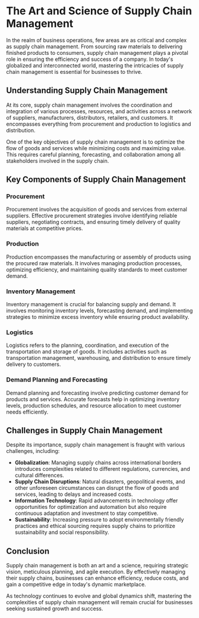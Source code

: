 # The Art and Science of Supply Chain Management

In the realm of business operations, few areas are as critical and complex as supply chain management. From sourcing raw materials to delivering finished products to consumers, supply chain management plays a pivotal role in ensuring the efficiency and success of a company. In today's globalized and interconnected world, mastering the intricacies of supply chain management is essential for businesses to thrive.

## Understanding Supply Chain Management

At its core, supply chain management involves the coordination and integration of various processes, resources, and activities across a network of suppliers, manufacturers, distributors, retailers, and customers. It encompasses everything from procurement and production to logistics and distribution.

One of the key objectives of supply chain management is to optimize the flow of goods and services while minimizing costs and maximizing value. This requires careful planning, forecasting, and collaboration among all stakeholders involved in the supply chain.

## Key Components of Supply Chain Management

### Procurement

Procurement involves the acquisition of goods and services from external suppliers. Effective procurement strategies involve identifying reliable suppliers, negotiating contracts, and ensuring timely delivery of quality materials at competitive prices.

### Production

Production encompasses the manufacturing or assembly of products using the procured raw materials. It involves managing production processes, optimizing efficiency, and maintaining quality standards to meet customer demand.

### Inventory Management

Inventory management is crucial for balancing supply and demand. It involves monitoring inventory levels, forecasting demand, and implementing strategies to minimize excess inventory while ensuring product availability.

### Logistics

Logistics refers to the planning, coordination, and execution of the transportation and storage of goods. It includes activities such as transportation management, warehousing, and distribution to ensure timely delivery to customers.

### Demand Planning and Forecasting

Demand planning and forecasting involve predicting customer demand for products and services. Accurate forecasts help in optimizing inventory levels, production schedules, and resource allocation to meet customer needs efficiently.

## Challenges in Supply Chain Management

Despite its importance, supply chain management is fraught with various challenges, including:

- **Globalization**: Managing supply chains across international borders introduces complexities related to different regulations, currencies, and cultural differences.
- **Supply Chain Disruptions**: Natural disasters, geopolitical events, and other unforeseen circumstances can disrupt the flow of goods and services, leading to delays and increased costs.
- **Information Technology**: Rapid advancements in technology offer opportunities for optimization and automation but also require continuous adaptation and investment to stay competitive.
- **Sustainability**: Increasing pressure to adopt environmentally friendly practices and ethical sourcing requires supply chains to prioritize sustainability and social responsibility.

## Conclusion

Supply chain management is both an art and a science, requiring strategic vision, meticulous planning, and agile execution. By effectively managing their supply chains, businesses can enhance efficiency, reduce costs, and gain a competitive edge in today's dynamic marketplace.

As technology continues to evolve and global dynamics shift, mastering the complexities of supply chain management will remain crucial for businesses seeking sustained growth and success.

